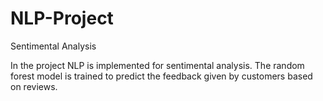 # NLP-Project
Sentimental Analysis

In the project NLP is implemented for sentimental analysis. The random forest model is trained to predict the feedback given by customers based on reviews.
